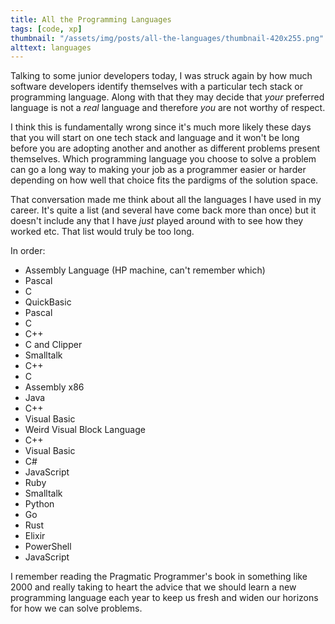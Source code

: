 ```yaml
---
title: All the Programming Languages
tags: [code, xp]
thumbnail: "/assets/img/posts/all-the-languages/thumbnail-420x255.png"
alttext: languages
---
```


Talking to some junior developers today, I was struck again by how much software developers identify
themselves with a particular tech stack or programming language. Along with that they may decide that _your_
preferred language is not a _real_ language and therefore _you_ are not worthy of respect.

I think this is fundamentally wrong since it's much more likely these days that you will start on one
tech stack and language and it won't be long before you are adopting another and another as different
problems present themselves. Which programming language you choose to solve a problem can go a long way
to making your job as a programmer easier or harder depending on how well that choice fits the pardigms
of the solution space.

That conversation made me think about all the languages I have used in my career. It's quite a list (and several have come back more than once) but it
doesn't include any that I have _just_ played around with to see how they worked etc. That list would truly be too long.

In order:

- Assembly Language (HP machine, can't remember which)
- Pascal
- C
- QuickBasic
- Pascal
- C
- C++
- C and Clipper
- Smalltalk
- C++
- C
- Assembly x86
- Java
- C++
- Visual Basic
- Weird Visual Block Language
- C++
- Visual Basic
- C#
- JavaScript
- Ruby
- Smalltalk
- Python
- Go
- Rust
- Elixir
- PowerShell
- JavaScript

I remember reading the Pragmatic Programmer's book in something like 2000 and really taking to heart the advice that we should learn a new programming language each year to keep us fresh and widen our horizons for
how we can solve problems.
